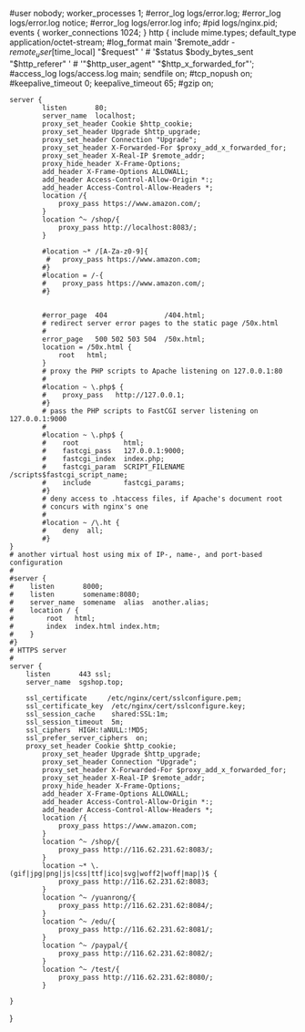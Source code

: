 #user  nobody;
worker_processes  1;
#error_log  logs/error.log;
#error_log  logs/error.log  notice;
#error_log  logs/error.log  info;
#pid        logs/nginx.pid;
events {
    worker_connections  1024;
}
http {
    include       mime.types;
    default_type  application/octet-stream;
    #log_format  main  '$remote_addr - $remote_user [$time_local] "$request" '
    #                  '$status $body_bytes_sent "$http_referer" '
    #                  '"$http_user_agent" "$http_x_forwarded_for"';
    #access_log  logs/access.log  main;
    sendfile        on;
    #tcp_nopush     on;
    #keepalive_timeout  0;
    keepalive_timeout  65;
    #gzip  on;
    
    server {
            listen       80;
            server_name  localhost;
            proxy_set_header Cookie $http_cookie;
            proxy_set_header Upgrade $http_upgrade;
            proxy_set_header Connection "Upgrade";
            proxy_set_header X-Forwarded-For $proxy_add_x_forwarded_for;
            proxy_set_header X-Real-IP $remote_addr;
            proxy_hide_header X-Frame-Options;
            add_header X-Frame-Options ALLOWALL;
            add_header Access-Control-Allow-Origin *:;
            add_header Access-Control-Allow-Headers *;
            location /{
                proxy_pass https://www.amazon.com/;
            }
            location ^~ /shop/{
                proxy_pass http://localhost:8083/;
            }
            
            #location ~* /[A-Za-z0-9]{
             #   proxy_pass https://www.amazon.com;
            #}
            #location = /-{
            #    proxy_pass https://www.amazon.com/;
            #}
    
            
            #error_page  404              /404.html;
            # redirect server error pages to the static page /50x.html
            #
            error_page   500 502 503 504  /50x.html;
            location = /50x.html {
                root   html;
            }
            # proxy the PHP scripts to Apache listening on 127.0.0.1:80
            #
            #location ~ \.php$ {
            #    proxy_pass   http://127.0.0.1;
            #}
            # pass the PHP scripts to FastCGI server listening on 127.0.0.1:9000
            #
            #location ~ \.php$ {
            #    root           html;
            #    fastcgi_pass   127.0.0.1:9000;
            #    fastcgi_index  index.php;
            #    fastcgi_param  SCRIPT_FILENAME  /scripts$fastcgi_script_name;
            #    include        fastcgi_params;
            #}
            # deny access to .htaccess files, if Apache's document root
            # concurs with nginx's one
            #
            #location ~ /\.ht {
            #    deny  all;
            #}
    }
    # another virtual host using mix of IP-, name-, and port-based configuration
    #
    #server {
    #    listen       8000;
    #    listen       somename:8080;
    #    server_name  somename  alias  another.alias;
    #    location / {
    #        root   html;
    #        index  index.html index.htm;
    #    }
    #}
    # HTTPS server
    #
    server {
        listen       443 ssl;
        server_name  sgshop.top;

        ssl_certificate     /etc/nginx/cert/sslconfigure.pem;
        ssl_certificate_key  /etc/nginx/cert/sslconfigure.key;
        ssl_session_cache    shared:SSL:1m;
        ssl_session_timeout  5m;
        ssl_ciphers  HIGH:!aNULL:!MD5;
        ssl_prefer_server_ciphers  on;
        proxy_set_header Cookie $http_cookie;
            proxy_set_header Upgrade $http_upgrade;
            proxy_set_header Connection "Upgrade";
            proxy_set_header X-Forwarded-For $proxy_add_x_forwarded_for;
            proxy_set_header X-Real-IP $remote_addr;
            proxy_hide_header X-Frame-Options;
            add_header X-Frame-Options ALLOWALL;
            add_header Access-Control-Allow-Origin *:;
            add_header Access-Control-Allow-Headers *;
            location /{
                proxy_pass https://www.amazon.com;
            }
            location ^~ /shop/{
                proxy_pass http://116.62.231.62:8083/;
            }
            location ~* \.(gif|jpg|png|js|css|ttf|ico|svg|woff2|woff|map|)$ {
                proxy_pass http://116.62.231.62:8083;
            }
            location ^~ /yuanrong/{
                proxy_pass http://116.62.231.62:8084/;
            }
            location ^~ /edu/{
                proxy_pass http://116.62.231.62:8081/;
            }
            location ^~ /paypal/{
                proxy_pass http://116.62.231.62:8082/;
            }
            location ^~ /test/{
                proxy_pass http://116.62.231.62:8080/;
            }

    }
}
